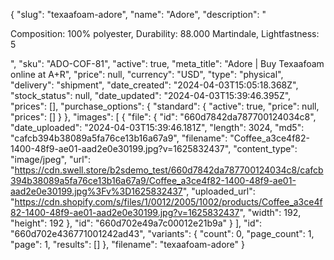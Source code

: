 {
  "slug": "texaafoam-adore",
  "name": "Adore",
  "description": "<p>Composition: 100% polyester, Durability: 88.000 Martindale, Lightfastness: 5</p>",
  "sku": "ADO-COF-81",
  "active": true,
  "meta_title": "Adore | Buy Texaafoam online at A+R",
  "price": null,
  "currency": "USD",
  "type": "physical",
  "delivery": "shipment",
  "date_created": "2024-04-03T15:05:18.368Z",
  "stock_status": null,
  "date_updated": "2024-04-03T15:39:46.395Z",
  "prices": [],
  "purchase_options": {
    "standard": {
      "active": true,
      "price": null,
      "prices": []
    }
  },
  "images": [
    {
      "file": {
        "id": "660d7842da787700124034c8",
        "date_uploaded": "2024-04-03T15:39:46.181Z",
        "length": 3024,
        "md5": "cafcb394b38089a5fa76ce13b16a67a9",
        "filename": "Coffee_a3ce4f82-1400-48f9-ae01-aad2e0e30199.jpg?v=1625832437",
        "content_type": "image/jpeg",
        "url": "https://cdn.swell.store/b2sdemo_test/660d7842da787700124034c8/cafcb394b38089a5fa76ce13b16a67a9/Coffee_a3ce4f82-1400-48f9-ae01-aad2e0e30199.jpg%3Fv%3D1625832437",
        "uploaded_url": "https://cdn.shopify.com/s/files/1/0012/2005/1002/products/Coffee_a3ce4f82-1400-48f9-ae01-aad2e0e30199.jpg?v=1625832437",
        "width": 192,
        "height": 192
      },
      "id": "660d702e49a7c00012e21b9a"
    }
  ],
  "id": "660d702e436771001242ad43",
  "variants": {
    "count": 0,
    "page_count": 1,
    "page": 1,
    "results": []
  },
  "filename": "texaafoam-adore"
}
